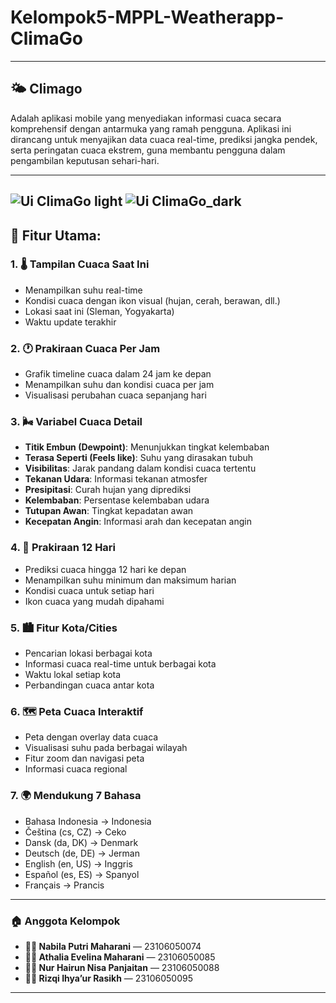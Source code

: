 # Kelompok5-MPPL-Weatherapp-ClimaGo

---

## 🌤️ **Climago**

Adalah aplikasi mobile yang menyediakan informasi cuaca secara komprehensif dengan antarmuka yang ramah pengguna. Aplikasi ini dirancang untuk menyajikan data cuaca real-time, prediksi jangka pendek, serta peringatan cuaca ekstrem, guna membantu pengguna dalam pengambilan keputusan sehari-hari.

---
![Ui ClimaGo light](https://github.com/user-attachments/assets/5b633170-2d26-4fff-ae11-bd5a8eabd48b)
![Ui ClimaGo_dark](https://github.com/user-attachments/assets/4be388bb-8d87-4363-b90b-8c85101880e5)
--
## 🌟 Fitur Utama:

### 1. **🌡️ Tampilan Cuaca Saat Ini**
- Menampilkan suhu real-time 
- Kondisi cuaca dengan ikon visual (hujan, cerah, berawan, dll.)
- Lokasi saat ini (Sleman, Yogyakarta)
- Waktu update terakhir

### 2. **🕐 Prakiraan Cuaca Per Jam**
- Grafik timeline cuaca dalam 24 jam ke depan
- Menampilkan suhu dan kondisi cuaca per jam
- Visualisasi perubahan cuaca sepanjang hari

### 3. **🌬️ Variabel Cuaca Detail**
- **Titik Embun (Dewpoint)**: Menunjukkan tingkat kelembaban
- **Terasa Seperti (Feels like)**: Suhu yang dirasakan tubuh
- **Visibilitas**: Jarak pandang dalam kondisi cuaca tertentu
- **Tekanan Udara**: Informasi tekanan atmosfer
- **Presipitasi**: Curah hujan yang diprediksi
- **Kelembaban**: Persentase kelembaban udara
- **Tutupan Awan**: Tingkat kepadatan awan
- **Kecepatan Angin**: Informasi arah dan kecepatan angin

### 4. **📆 Prakiraan 12 Hari**
- Prediksi cuaca hingga 12 hari ke depan
- Menampilkan suhu minimum dan maksimum harian
- Kondisi cuaca untuk setiap hari
- Ikon cuaca yang mudah dipahami

### 5. **🏙️ Fitur Kota/Cities**
- Pencarian lokasi berbagai kota
- Informasi cuaca real-time untuk berbagai kota
- Waktu lokal setiap kota
- Perbandingan cuaca antar kota

### 6. **🗺️ Peta Cuaca Interaktif**
- Peta dengan overlay data cuaca
- Visualisasi suhu pada berbagai wilayah
- Fitur zoom dan navigasi peta
- Informasi cuaca regional

### 7. **🌍 Mendukung 7 Bahasa**
- Bahasa Indonesia → Indonesia
- Čeština (cs, CZ) → Ceko
- Dansk (da, DK) → Denmark
- Deutsch (de, DE) → Jerman
- English (en, US) → Inggris
- Español (es, ES) → Spanyol
- Français → Prancis
---

### 🏠 **Anggota Kelompok**

* **👩‍💻 Nabila Putri Maharani** — 23106050074
* **👩‍💻 Athalia Evelina Maharani** — 23106050085
* **👩‍💻 Nur Hairun Nisa Panjaitan** — 23106050088
* **👨‍💻 Rizqi Ihya’ur Rasikh** — 23106050095

---






